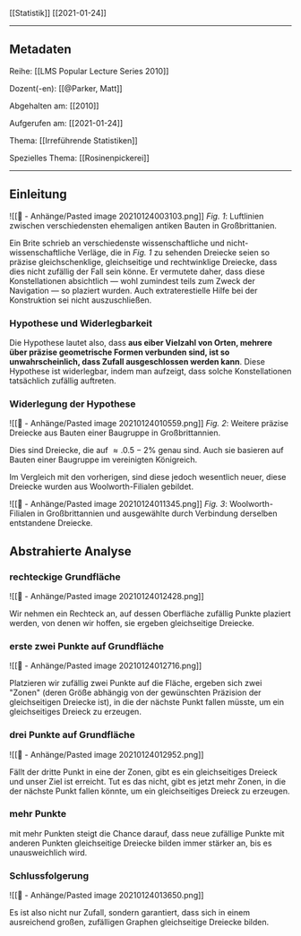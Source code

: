 [[Statistik]] [[2021-01-24]]

---

## Metadaten

Reihe: [[LMS Popular Lecture Series 2010]]

Dozent(-en): [[@Parker, Matt]]

Abgehalten am: [[2010]]

Aufgerufen am: [[2021-01-24]]

Thema: [[Irreführende Statistiken]]

Spezielles Thema: [[Rosinenpickerei]]

---

## Einleitung

![[📎 - Anhänge/Pasted image 20210124003103.png]]
*Fig. 1*: Luftlinien zwischen verschiedensten ehemaligen antiken Bauten in Großbrittanien.

Ein Brite schrieb an verschiedenste wissenschaftliche und nicht-wissenschaftliche Verläge, die in *Fig. 1* zu sehenden Dreiecke seien so präzise gleichschenklige, gleichseitige und rechtwinklige Dreiecke, dass dies nicht zufällig der Fall sein könne. Er vermutete daher, dass diese Konstellationen absichtlich &mdash; wohl zumindest teils zum Zweck der Navigation &mdash; so plaziert wurden. Auch extraterestielle Hilfe bei der Konstruktion sei nicht auszuschließen.

### Hypothese und Widerlegbarkeit

Die Hypothese lautet also, dass **aus eiber Vielzahl von Orten, mehrere über präzise geometrische Formen verbunden sind, ist so unwahrscheinlich, dass Zufall ausgeschlossen werden kann**. Diese Hypothese ist widerlegbar, indem man aufzeigt, dass solche Konstellationen tatsächlich zufällig auftreten.

### Widerlegung der Hypothese

![[📎 - Anhänge/Pasted image 20210124010559.png]]
*Fig. 2*: Weitere präzise Dreiecke aus Bauten einer Baugruppe in Großbrittannien.

Dies sind Dreiecke, die auf $\approx. 0.5-2\%$ genau sind. Auch sie basieren auf Bauten einer Baugruppe im vereinigten Königreich.

Im Vergleich mit den vorherigen, sind diese jedoch wesentlich neuer, diese Dreiecke wurden aus Woolworth-Filialen gebildet. 

![[📎 - Anhänge/Pasted image 20210124011345.png]]
*Fig. 3*: Woolworth-Filialen in Großbrittannien und ausgewählte durch Verbindung derselben entstandene Dreiecke.

## Abstrahierte Analyse

### rechteckige Grundfläche

![[📎 - Anhänge/Pasted image 20210124012428.png]]

Wir nehmen ein Rechteck an, auf dessen Oberfläche zufällig Punkte plaziert werden, von denen wir hoffen, sie ergeben gleichseitige Dreiecke.

### erste zwei Punkte auf Grundfläche

![[📎 - Anhänge/Pasted image 20210124012716.png]]

Platzieren wir zufällig zwei Punkte auf die Fläche, ergeben sich zwei "Zonen" (deren Größe abhängig von der gewünschten Präzision der gleichseitigen Dreiecke ist), in die der nächste Punkt fallen müsste, um ein gleichseitiges Dreieck zu erzeugen.

### drei Punkte auf Grundfläche

![[📎 - Anhänge/Pasted image 20210124012952.png]]

Fällt der dritte Punkt in eine der Zonen, gibt es ein gleichseitiges Dreieck und unser Ziel ist erreicht. Tut es das nicht, gibt es jetzt mehr Zonen, in die der nächste Punkt fallen könnte, um ein gleichseitiges Dreieck zu erzeugen.

### mehr Punkte

mit mehr Punkten steigt die Chance darauf, dass neue zufällige Punkte mit anderen Punkten gleichseitige Dreiecke bilden immer stärker an, bis es unausweichlich wird. 

### Schlussfolgerung

![[📎 - Anhänge/Pasted image 20210124013650.png]]

Es ist also nicht nur Zufall, sondern garantiert, dass sich in einem ausreichend großen, zufälligen Graphen gleichseitige Dreiecke bilden.